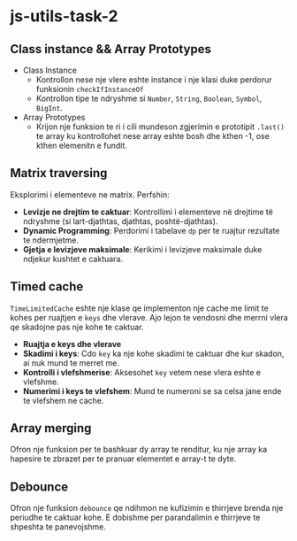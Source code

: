 # js-utils-task-2

## Class instance && Array Prototypes
- Class Instance
	- Kontrollon nese nje vlere eshte instance i nje klasi duke perdorur funksionin `checkIfInstanceOf`
	- Kontrollon tipe te ndryshme si `Number`, `String`, `Boolean`, `Symbol`, `BigInt`.
- Array Prototypes
	- Krijon nje funksion te ri i cili mundeson zgjerimin e prototipit `.last()` te array ku kontrollohet nese array eshte bosh dhe kthen -1, ose kthen elemenitn e fundit.

## Matrix traversing
Eksplorimi i elementeve ne matrix. Perfshin:

- **Levizje ne drejtim te caktuar**: Kontrollimi i elementeve në drejtime të ndryshme (si lart-djathtas, djathtas, poshtë-djathtas).
- **Dynamic Programming**: Perdorimi i tabelave `dp` per te ruajtur rezultate te ndermjetme.
- **Gjetja e levizjeve maksimale**: Kerikimi i levizjeve maksimale duke ndjekur kushtet e caktuara.

## Timed cache
`TimeLimitedCache` eshte nje klase qe implementon nje cache me limit te kohes per ruajtjen e `keys` dhe vlerave. Ajo lejon te vendosni dhe merrni vlera qe skadojne pas nje kohe te caktuar.

- **Ruajtja e keys dhe vlerave**
- **Skadimi i keys**: Cdo `key` ka nje kohe skadimi te caktuar dhe kur skadon, ai nuk mund te merret me.
- **Kontrolli i vlefshmerise**: Aksesohet `key` vetem nese vlera eshte e vlefshme.
- **Numerimi i keys te vlefshem**: Mund te numeroni se sa celsa jane ende te vlefshem ne cache.

## Array merging
Ofron nje funksion per te bashkuar dy array te renditur, ku nje array ka hapesire te zbrazet per te pranuar elementet e array-t te dyte.

## Debounce
Ofron nje funksion `debounce` qe ndihmon ne kufizimin e thirrjeve brenda nje periudhe te caktuar kohe.
E dobishme per parandalimin e thirrjeve te shpeshta te panevojshme.